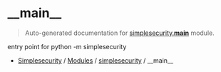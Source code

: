 # \_\_main\_\_

> Auto-generated documentation for [simplesecurity.__main__](../../simplesecurity/__main__.py) module.

entry point for python -m simplesecurity

- [Simplesecurity](../README.md#simplesecurity-index) / [Modules](../README.md#simplesecurity-modules) / [simplesecurity](index.md#simplesecurity) / \_\_main\_\_
